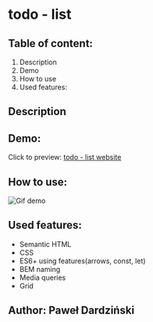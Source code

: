 # todo - list
## Table of content:
1. Description
3. Demo
4. How to use
5. Used features:
## Description

## Demo:
Click to preview: [todo - list website](https://pawel-frontend.github.io/currency-converter/)
## How to use:
![Gif demo](images/currency-converter-demo.gif)
## Used features:
- Semantic HTML
- CSS
- ES6+ using features(arrows, const, let)
- BEM naming
- Media queries
- Grid
## Author: Paweł Dardziński

